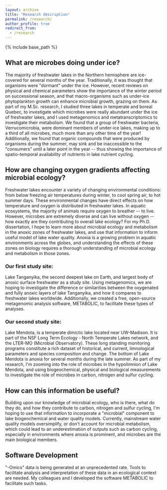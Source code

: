 ```yaml
---
layout: archive
title: "Research description"
permalink: /research/
author_profile: true
redirect_from:
  - /research
---
```


{% include base_path %}

## What are microbes doing under ice?
The majority of freshwater lakes in the Northern hemisphere are ice-covered for several months of the year. Traditionally, it was thought that organisms were "dormant" under the ice. However, recent reviews on physical and chemical parameters show the importance of the winter period on successional season, and that macro-organisms such as under-ice phytoplankton growth can enhance microbial growth, grazing on them. 
As part of my M.Sc. research, I studied three lakes in temperate and boreal Quebec, to investigate which microbes were really abundant under the ice of freshwater lakes, and I used metagenomics and metatranscriptomics to investigate their metabolism. We found that a group of freshwater bacteria, Verrucomicrobia, were dominant members of under-ice lakes, making up to a third of all microbes, much more than any other time of the year! Additionally, we found that organic compounds that were produced by organisms during the summer, may sink and be inaccessible to the "consumers" until a later point in the year -- thus showing the importance of spatio-temporal availability of nutrients in lake nutrient cycling.

## How are changing oxygen gradients affecting microbial ecology?
Freshwater lakes encounter a variety of changing environmental conditions: from below freezing air temperatures during winter, to cool spring air, to hot summer days. These environmental changes have direct effects on how temperature and oxygen is distributed in freshwater lakes. In aquatic ecosystems, the majority of animals require oxygen to breather -- to live. However, microbes are extremely diverse and can live without oxygen -- how exactly are they contributing to overall lake ecology?
For my Ph.D. dissertation, I hope to learn more about microbial ecology and metabolism in the anoxic zones of freshwater lakes, and use that information to inform useful model of lake water quality. Anoxia is a growing problem in aquatic environments across the globes, and understanding the effects of these zones on biology requires a thorough understanding of microbial ecology and metabolism in those zones.

### Our first study site:
Lake Tanganyika, the second deepest lake on Earth, and largest body of anoxic surface freshwater as a study site. Using metagenomics, we are hoping to investigate the difference or similarities between the oxygenated and fully anoxic layers of lake Tanganyika, and how it compares to freshwater lakes worldwide. Additionally, we created a free, open-source metagenomic analysis software, METABOLIC, to facilitate these types of analyses.  

### Our second study site:
Lake Mendota, is a temperate dimictic lake located near UW-Madison. It is part of the NSF Long Term Ecology - North Temperate Lakes network, and the LTER-MO (Microbial Observatory). These long standing monitoring programs constitute a rich dataset of historical, and current, limnological parameters and species composition and change. The bottom of Lake Mendota is anoxia for several months during the late summer. As part of my research, I'm zooming into the role of microbes in the hypolimnion of Lake Mendota, and using biogeochemical, physical and biological measurements to investigate the role of microbes in carbon, nitrogen and sulfur cycling. 

## How can this information be useful?
Building upon our knowledge of microbial ecology, who is there, what do they do, and how they contribute to carbon, nitrogen and sulfur cycling, I'm hoping to use that information to incorporate a "microbial" component to lake biogeochemical and water quality models. Currently, mainstream water quality models oversimplify, or don't account for microbial metabolism, which could lead to an underestimation of outputs such as carbon cycling, especially in environments where anoxia is prominent, and microbes are the main biological members.

## Software Development
"-Omics" data is being generated at an unprecedented rate. Tools to facilitate analysis and interpretation of these data in an ecological context are needed. My colleagues and I developed the software METABOLIC to facilitate such tasks.
